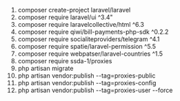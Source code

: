 1. composer create-project laravel/laravel
2. composer require laravel/ui ^3.4"
3. composer require laravelcollective/html ^6.3
4. composer require qiwi/bill-payments-php-sdk ^0.2.2
5. composer require socialiteproviders/telegram ^4.1
6. composer require spatie/laravel-permission ^5.5
7. composer require webpatser/laravel-countries ^1.5
8. composer require ssda-1/proxies
9. php artisan migrate
10. php artisan vendor:publish --tag=proxies-public
11. php artisan vendor:publish --tag=proxies-config
12. php artisan vendor:publish --tag=proxies-user --force

